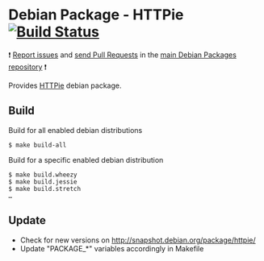 # Debian Package - HTTPie [![Build Status](https://travis-ci.org/manala/debian-package-httpie.svg?branch=master)](https://travis-ci.org/manala/debian-package-httpie)

:exclamation: [Report issues](https://github.com/manala/debian-packages/issues) and [send Pull Requests](https://github.com/manala/debian-packages/pulls) in the [main Debian Packages repository](https://github.com/manala/debian-packages) :exclamation:

Provides [HTTPie](https://httpie.org/) debian package.

## Build

Build for all enabled debian distributions

```
$ make build-all
```

Build for a specific enabled debian distribution

```
$ make build.wheezy
$ make build.jessie
$ make build.stretch
…
```

## Update

* Check for new versions on http://snapshot.debian.org/package/httpie/
* Update "PACKAGE_*" variables accordingly in Makefile
